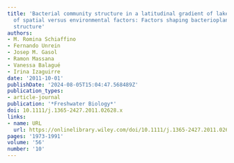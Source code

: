 ```yaml
---
title: 'Bacterial community structure in a latitudinal gradient of lakes: the roles
  of spatial versus environmental factors: Factors shaping bacterioplankton community
  structure'
authors:
- M. Romina Schiaffino
- Fernando Unrein
- Josep M. Gasol
- Ramon Massana
- Vanessa Balagué
- Irina Izaguirre
date: '2011-10-01'
publishDate: '2024-08-05T15:04:47.568489Z'
publication_types:
- article-journal
publication: '*Freshwater Biology*'
doi: 10.1111/j.1365-2427.2011.02628.x
links:
- name: URL
  url: https://onlinelibrary.wiley.com/doi/10.1111/j.1365-2427.2011.02628.x
pages: '1973-1991'
volume: '56'
number: '10'
---
```

